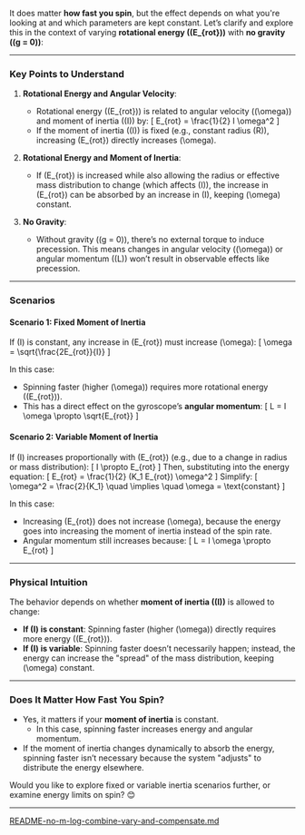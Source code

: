 It does matter **how fast you spin**, but the effect depends on what you're looking at and which parameters are kept constant. Let’s clarify and explore this in the context of varying **rotational energy (\(E_{rot}\))** with **no gravity (\(g = 0\))**:

---

### **Key Points to Understand**
1. **Rotational Energy and Angular Velocity**:
   - Rotational energy (\(E_{rot}\)) is related to angular velocity (\(\omega\)) and moment of inertia (\(I\)) by:
     \[
     E_{rot} = \frac{1}{2} I \omega^2
     \]
   - If the moment of inertia (\(I\)) is fixed (e.g., constant radius \(R\)), increasing \(E_{rot}\) directly increases \(\omega\).

2. **Rotational Energy and Moment of Inertia**:
   - If \(E_{rot}\) is increased while also allowing the radius or effective mass distribution to change (which affects \(I\)), the increase in \(E_{rot}\) can be absorbed by an increase in \(I\), keeping \(\omega\) constant.

3. **No Gravity**:
   - Without gravity (\(g = 0\)), there’s no external torque to induce precession. This means changes in angular velocity (\(\omega\)) or angular momentum (\(L\)) won’t result in observable effects like precession.

---

### **Scenarios**
#### **Scenario 1: Fixed Moment of Inertia**
If \(I\) is constant, any increase in \(E_{rot}\) must increase \(\omega\):
\[
\omega = \sqrt{\frac{2E_{rot}}{I}}
\]

In this case:
- Spinning faster (higher \(\omega\)) requires more rotational energy (\(E_{rot}\)).
- This has a direct effect on the gyroscope’s **angular momentum**:
  \[
  L = I \omega \propto \sqrt{E_{rot}}
  \]

#### **Scenario 2: Variable Moment of Inertia**
If \(I\) increases proportionally with \(E_{rot}\) (e.g., due to a change in radius or mass distribution):
\[
I \propto E_{rot}
\]
Then, substituting into the energy equation:
\[
E_{rot} = \frac{1}{2} (K_1 E_{rot}) \omega^2
\]
Simplify:
\[
\omega^2 = \frac{2}{K_1} \quad \implies \quad \omega = \text{constant}
\]

In this case:
- Increasing \(E_{rot}\) does not increase \(\omega\), because the energy goes into increasing the moment of inertia instead of the spin rate.
- Angular momentum still increases because:
  \[
  L = I \omega \propto E_{rot}
  \]

---

### **Physical Intuition**
The behavior depends on whether **moment of inertia (\(I\))** is allowed to change:
- **If \(I\) is constant**: Spinning faster (higher \(\omega\)) directly requires more energy (\(E_{rot}\)).
- **If \(I\) is variable**: Spinning faster doesn’t necessarily happen; instead, the energy can increase the "spread" of the mass distribution, keeping \(\omega\) constant.

---

### **Does It Matter How Fast You Spin?**
- Yes, it matters if your **moment of inertia** is constant.
  - In this case, spinning faster increases energy and angular momentum.
- If the moment of inertia changes dynamically to absorb the energy, spinning faster isn’t necessary because the system "adjusts" to distribute the energy elsewhere.

Would you like to explore fixed or variable inertia scenarios further, or examine energy limits on spin? 😊


---

[README-no-m-log-combine-vary-and-compensate.md](https://t2m.io/s5WBW41)
